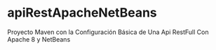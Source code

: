 # apiRestApacheNetBeans
Proyecto Maven con la Configuración Básica de Una Api RestFull Con Apache 8 y NetBeans
